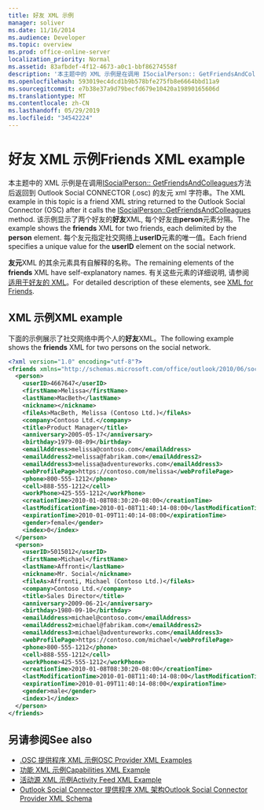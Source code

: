 ```yaml
---
title: 好友 XML 示例
manager: soliver
ms.date: 11/16/2014
ms.audience: Developer
ms.topic: overview
ms.prod: office-online-server
localization_priority: Normal
ms.assetid: 83afbdef-4f12-4673-a0c1-bbf86274558f
description: '本主题中的 XML 示例是在调用 ISocialPerson:: GetFriendsAndColleagues 方法后返回到 Outlook Social Connector (.OSC) 的友元 XML 字符串。 该示例显示了两个好友的好友 XML, 每个好友由 person 元素分隔。 每个友元指定社交网络上 userID 元素的唯一值。'
ms.openlocfilehash: 593019ec4dcd1b9b578bfe275fb8e6664bbd11a9
ms.sourcegitcommit: e7b38e37a9d79becfd679e10420a19890165606d
ms.translationtype: MT
ms.contentlocale: zh-CN
ms.lasthandoff: 05/29/2019
ms.locfileid: "34542224"
---
```

# <a name="friends-xml-example"></a><span data-ttu-id="e7c33-105">好友 XML 示例</span><span class="sxs-lookup"><span data-stu-id="e7c33-105">Friends XML example</span></span>

<span data-ttu-id="e7c33-106">本主题中的 XML 示例是在调用[ISocialPerson:: GetFriendsAndColleagues](isocialperson-getfriendsandcolleagues.md)方法后返回到 Outlook Social CONNECTOR (.osc) 的友元 xml 字符串。</span><span class="sxs-lookup"><span data-stu-id="e7c33-106">The XML example in this topic is a friend XML string returned to the Outlook Social Connector (OSC) after it calls the [ISocialPerson::GetFriendsAndColleagues](isocialperson-getfriendsandcolleagues.md) method.</span></span> <span data-ttu-id="e7c33-107">该示例显示了两个好友的**好友**XML, 每个好友由**person**元素分隔。</span><span class="sxs-lookup"><span data-stu-id="e7c33-107">The example shows the **friends** XML for two friends, each delimited by the **person** element.</span></span> <span data-ttu-id="e7c33-108">每个友元指定社交网络上**userID**元素的唯一值。</span><span class="sxs-lookup"><span data-stu-id="e7c33-108">Each friend specifies a unique value for the **userID** element on the social network.</span></span> 
  
<span data-ttu-id="e7c33-109">**友元**XML 的其余元素具有自解释的名称。</span><span class="sxs-lookup"><span data-stu-id="e7c33-109">The remaining elements of the **friends** XML have self-explanatory names.</span></span> <span data-ttu-id="e7c33-110">有关这些元素的详细说明, 请参阅[适用于好友的 XML](xml-for-friends.md)。</span><span class="sxs-lookup"><span data-stu-id="e7c33-110">For detailed description of these elements, see [XML for Friends](xml-for-friends.md).</span></span> 
  
## <a name="xml-example"></a><span data-ttu-id="e7c33-111">XML 示例</span><span class="sxs-lookup"><span data-stu-id="e7c33-111">XML example</span></span>

<span data-ttu-id="e7c33-112">下面的示例展示了社交网络中两个人的**好友**XML。</span><span class="sxs-lookup"><span data-stu-id="e7c33-112">The following example shows the **friends** XML for two persons on the social network.</span></span> 
  
```XML
<?xml version="1.0" encoding="utf-8"?>
<friends xmlns="http://schemas.microsoft.com/office/outlook/2010/06/socialprovider.xsd">
  <person>
    <userID>4667647</userID>
    <firstName>Melissa</firstName>
    <lastName>MacBeth</lastName>
    <nickname></nickname>
    <fileAs>MacBeth, Melissa (Contoso Ltd.)</fileAs>
    <company>Contoso Ltd.</company>
    <title>Product Manager</title>
    <anniversary>2005-05-17</anniversary>
    <birthday>1979-08-09</birthday>
    <emailAddress>melissa@contoso.com</emailAddress>
    <emailAddress2>melissa@fabrikam.com</emailAddress2>
    <emailAddress3>melissa@adventureworks.com</emailAddress3>
    <webProfilePage>https://contoso.com/melissa</webProfilePage>
    <phone>800-555-1212</phone>
    <cell>888-555-1212</cell>
    <workPhone>425-555-1212</workPhone>
    <creationTime>2010-01-08T08:30:20-08:00</creationTime>
    <lastModificationTime>2010-01-08T11:40:14-08:00</lastModificationTime>
    <expirationTime>2010-01-09T11:40:14-08:00</expirationTime>
    <gender>female</gender>
    <index>0</index>
  </person>
  <person>
    <userID>5015012</userID>
    <firstName>Michael</firstName>
    <lastName>Affronti</lastName>
    <nickname>Mr. Social</nickname>
    <fileAs>Affronti, Michael (Contoso Ltd.)</fileAs>
    <company>Contoso Ltd.</company>
    <title>Sales Director</title>
    <anniversary>2009-06-21</anniversary>
    <birthday>1980-09-10</birthday>
    <emailAddress>michael@contoso.com</emailAddress>
    <emailAddress2>michael@fabrikam.com</emailAddress2>
    <emailAddress3>michael@adventureworks.com</emailAddress3>
    <webProfilePage>https://contoso.com/michael</webProfilePage>
    <phone>800-555-1212</phone>
    <cell>888-555-1212</cell>
    <workPhone>425-555-1212</workPhone>
    <creationTime>2010-01-08T08:30:20-08:00</creationTime>
    <lastModificationTime>2010-01-08T11:40:14-08:00</lastModificationTime>
    <expirationTime>2010-01-09T11:40:14-08:00</expirationTime>
    <gender>male</gender>
    <index>1</index>
  </person>
</friends>

```

## <a name="see-also"></a><span data-ttu-id="e7c33-113">另请参阅</span><span class="sxs-lookup"><span data-stu-id="e7c33-113">See also</span></span>

- [<span data-ttu-id="e7c33-114">.OSC 提供程序 XML 示例</span><span class="sxs-lookup"><span data-stu-id="e7c33-114">OSC Provider XML Examples</span></span>](osc-provider-xml-examples.md)  
- [<span data-ttu-id="e7c33-115">功能 XML 示例</span><span class="sxs-lookup"><span data-stu-id="e7c33-115">Capabilities XML Example</span></span>](capabilities-xml-example.md) 
- [<span data-ttu-id="e7c33-116">活动源 XML 示例</span><span class="sxs-lookup"><span data-stu-id="e7c33-116">Activity Feed XML Example</span></span>](activity-feed-xml-example.md) 
- [<span data-ttu-id="e7c33-117">Outlook Social Connector 提供程序 XML 架构</span><span class="sxs-lookup"><span data-stu-id="e7c33-117">Outlook Social Connector Provider XML Schema</span></span>](outlook-social-connector-provider-xml-schema.md)

